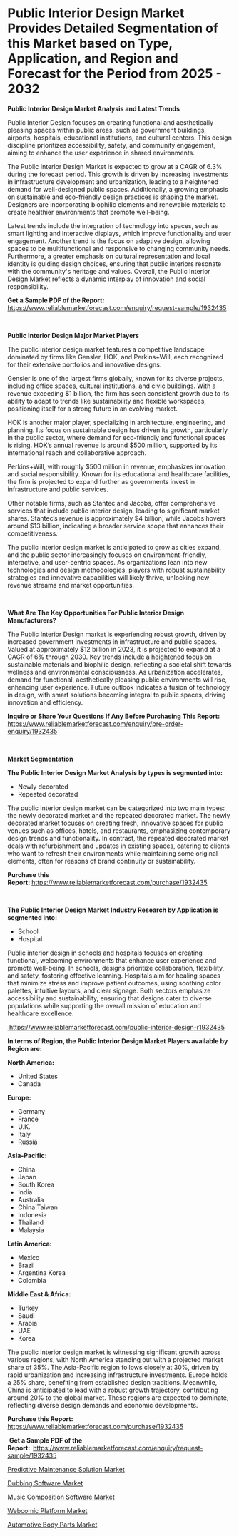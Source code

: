 <p><h1>Public Interior Design Market Provides Detailed Segmentation of this Market based on Type, Application, and Region and Forecast for the Period from 2025 - 2032</h1></p><p><strong>Public Interior Design Market Analysis and Latest Trends</strong></p>
<p><p>Public Interior Design focuses on creating functional and aesthetically pleasing spaces within public areas, such as government buildings, airports, hospitals, educational institutions, and cultural centers. This design discipline prioritizes accessibility, safety, and community engagement, aiming to enhance the user experience in shared environments.</p><p>The Public Interior Design Market is expected to grow at a CAGR of 6.3% during the forecast period. This growth is driven by increasing investments in infrastructure development and urbanization, leading to a heightened demand for well-designed public spaces. Additionally, a growing emphasis on sustainable and eco-friendly design practices is shaping the market. Designers are incorporating biophilic elements and renewable materials to create healthier environments that promote well-being.</p><p>Latest trends include the integration of technology into spaces, such as smart lighting and interactive displays, which improve functionality and user engagement. Another trend is the focus on adaptive design, allowing spaces to be multifunctional and responsive to changing community needs. Furthermore, a greater emphasis on cultural representation and local identity is guiding design choices, ensuring that public interiors resonate with the community's heritage and values. Overall, the Public Interior Design Market reflects a dynamic interplay of innovation and social responsibility.</p></p>
<p><strong>Get a Sample PDF of the Report:&nbsp;</strong> <a href="https://www.reliablemarketforecast.com/enquiry/request-sample/1932435?utm_campaign=1900&utm_medium=2&utm_source=Github&utm_content=ia&utm_term=09032025&utm_id=public-interior-design">https://www.reliablemarketforecast.com/enquiry/request-sample/1932435</a></p>
<p>&nbsp;</p>
<p><strong>Public Interior Design Major Market Players</strong></p>
<p><p>The public interior design market features a competitive landscape dominated by firms like Gensler, HOK, and Perkins+Will, each recognized for their extensive portfolios and innovative designs. </p><p>Gensler is one of the largest firms globally, known for its diverse projects, including office spaces, cultural institutions, and civic buildings. With a revenue exceeding $1 billion, the firm has seen consistent growth due to its ability to adapt to trends like sustainability and flexible workspaces, positioning itself for a strong future in an evolving market.</p><p>HOK is another major player, specializing in architecture, engineering, and planning. Its focus on sustainable design has driven its growth, particularly in the public sector, where demand for eco-friendly and functional spaces is rising. HOK’s annual revenue is around $500 million, supported by its international reach and collaborative approach.</p><p>Perkins+Will, with roughly $500 million in revenue, emphasizes innovation and social responsibility. Known for its educational and healthcare facilities, the firm is projected to expand further as governments invest in infrastructure and public services.</p><p>Other notable firms, such as Stantec and Jacobs, offer comprehensive services that include public interior design, leading to significant market shares. Stantec’s revenue is approximately $4 billion, while Jacobs hovers around $13 billion, indicating a broader service scope that enhances their competitiveness.</p><p>The public interior design market is anticipated to grow as cities expand, and the public sector increasingly focuses on environment-friendly, interactive, and user-centric spaces. As organizations lean into new technologies and design methodologies, players with robust sustainability strategies and innovative capabilities will likely thrive, unlocking new revenue streams and market opportunities.</p></p>
<p>&nbsp;</p>
<p><strong>What Are The Key Opportunities For Public Interior Design Manufacturers?</strong></p>
<p><p>The Public Interior Design market is experiencing robust growth, driven by increased government investments in infrastructure and public spaces. Valued at approximately $12 billion in 2023, it is projected to expand at a CAGR of 6% through 2030. Key trends include a heightened focus on sustainable materials and biophilic design, reflecting a societal shift towards wellness and environmental consciousness. As urbanization accelerates, demand for functional, aesthetically pleasing public environments will rise, enhancing user experience. Future outlook indicates a fusion of technology in design, with smart solutions becoming integral to public spaces, driving innovation and efficiency.</p></p>
<p><strong>Inquire or Share Your Questions If Any Before Purchasing This Report:</strong> <a href="https://www.reliablemarketforecast.com/enquiry/pre-order-enquiry/1932435?utm_campaign=1900&utm_medium=2&utm_source=Github&utm_content=ia&utm_term=09032025&utm_id=public-interior-design">https://www.reliablemarketforecast.com/enquiry/pre-order-enquiry/1932435</a></p>
<p>&nbsp;</p>
<p><strong>Market Segmentation</strong></p>
<p><strong>The Public Interior Design Market Analysis by types is segmented into:</strong></p>
<p><ul><li>Newly decorated</li><li>Repeated decorated</li></ul></p>
<p><p>The public interior design market can be categorized into two main types: the newly decorated market and the repeated decorated market. The newly decorated market focuses on creating fresh, innovative spaces for public venues such as offices, hotels, and restaurants, emphasizing contemporary design trends and functionality. In contrast, the repeated decorated market deals with refurbishment and updates in existing spaces, catering to clients who want to refresh their environments while maintaining some original elements, often for reasons of brand continuity or sustainability.</p></p>
<p><strong>Purchase this Report:&nbsp;</strong><a href="https://www.reliablemarketforecast.com/purchase/1932435?utm_campaign=1900&utm_medium=2&utm_source=Github&utm_content=ia&utm_term=09032025&utm_id=public-interior-design">https://www.reliablemarketforecast.com/purchase/1932435</a></p>
<p>&nbsp;</p>
<p><strong>The Public Interior Design Market Industry Research by Application is segmented into:</strong></p>
<p><ul><li>School</li><li>Hospital</li></ul></p>
<p><p>Public interior design in schools and hospitals focuses on creating functional, welcoming environments that enhance user experience and promote well-being. In schools, designs prioritize collaboration, flexibility, and safety, fostering effective learning. Hospitals aim for healing spaces that minimize stress and improve patient outcomes, using soothing color palettes, intuitive layouts, and clear signage. Both sectors emphasize accessibility and sustainability, ensuring that designs cater to diverse populations while supporting the overall mission of education and healthcare excellence.</p></p>
<p><a href="https://www.reliablemarketforecast.com/public-interior-design-r1932435?utm_campaign=1900&utm_medium=2&utm_source=Github&utm_content=ia&utm_term=09032025&utm_id=public-interior-design">&nbsp;https://www.reliablemarketforecast.com/public-interior-design-r1932435</a></p>
<p><strong>In terms of Region, the Public Interior Design Market Players available by Region are:</strong></p>
<p>
    <p> <strong> North America: </strong>
        <ul>
            <li>United States</li>
            <li>Canada</li>
        </ul>
        </p> 
    <p> <strong> Europe: </strong>
        <ul>
            <li>Germany</li>
            <li>France</li>
            <li>U.K.</li>
            <li>Italy</li>
            <li>Russia</li>
        </ul>
        </p> 
    <p> <strong> Asia-Pacific: </strong>
        <ul>
            <li>China</li>
            <li>Japan</li>
            <li>South Korea</li>
            <li>India</li>
            <li>Australia</li>
            <li>China Taiwan</li>
            <li>Indonesia</li>
            <li>Thailand</li>
            <li>Malaysia</li>
        </ul>
        </p> 
    <p> <strong> Latin America: </strong>
        <ul>
            <li>Mexico</li>
            <li>Brazil</li>
            <li>Argentina Korea</li>
            <li>Colombia</li>
        </ul>
        </p> 
    <p> <strong> Middle East & Africa: </strong>
        <ul>
            <li>Turkey</li>
            <li>Saudi</li>
            <li>Arabia</li>
            <li>UAE</li>
            <li>Korea</li>
        </ul>
    </p>
    </p>
<p><p>The public interior design market is witnessing significant growth across various regions, with North America standing out with a projected market share of 35%. The Asia-Pacific region follows closely at 30%, driven by rapid urbanization and increasing infrastructure investments. Europe holds a 25% share, benefiting from established design traditions. Meanwhile, China is anticipated to lead with a robust growth trajectory, contributing around 20% to the global market. These regions are expected to dominate, reflecting diverse design demands and economic developments.</p></p>
<p><strong>Purchase this Report: </strong><a href="https://www.reliablemarketforecast.com/purchase/1932435?utm_campaign=1900&utm_medium=2&utm_source=Github&utm_content=ia&utm_term=09032025&utm_id=public-interior-design">https://www.reliablemarketforecast.com/purchase/1932435</a></p>
<p>&nbsp;<strong>Get a Sample PDF of the Report:&nbsp;&nbsp;</strong><a href="https://www.reliablemarketforecast.com/enquiry/request-sample/1932435?utm_campaign=1900&utm_medium=2&utm_source=Github&utm_content=ia&utm_term=09032025&utm_id=public-interior-design">https://www.reliablemarketforecast.com/enquiry/request-sample/1932435</a></p>
<p><strong></strong></p>
<p><p><a href="https://github.com/drissahrouk/Market-Research-Report-List-1/blob/main/predictive-maintenance-solution-market.md?utm_campaign=1900&utm_medium=2&utm_source=Github&utm_content=ia&utm_term=09032025&utm_id=public-interior-design">Predictive Maintenance Solution Market</a></p><p><a href="https://github.com/nxauwedaroui2/Market-Research-Report-List-1/blob/main/dubbing-software-market.md?utm_campaign=1900&utm_medium=2&utm_source=Github&utm_content=ia&utm_term=09032025&utm_id=public-interior-design">Dubbing Software Market</a></p><p><a href="https://github.com/iontahoehlct/Market-Research-Report-List-1/blob/main/music-composition-software-market.md?utm_campaign=1900&utm_medium=2&utm_source=Github&utm_content=ia&utm_term=09032025&utm_id=public-interior-design">Music Composition Software Market</a></p><p><a href="https://github.com/sahoolipko6f/Market-Research-Report-List-1/blob/main/webcomic-platform-market.md?utm_campaign=1900&utm_medium=2&utm_source=Github&utm_content=ia&utm_term=09032025&utm_id=public-interior-design">Webcomic Platform Market</a></p><p><a href="https://github.com/rogetspate12/Market-Research-Report-List-1/blob/main/automotive-body-parts-market.md?utm_campaign=1900&utm_medium=2&utm_source=Github&utm_content=ia&utm_term=09032025&utm_id=public-interior-design">Automotive Body Parts Market</a></p></p>